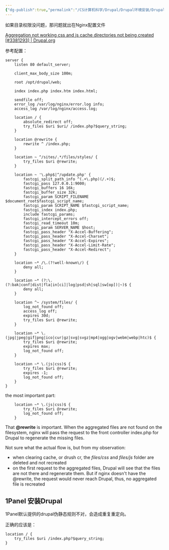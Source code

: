 ```yaml
---
{"dg-publish":true,"permalink":"/CS计算机科学/Drupal/Drupal环境安装/Drupal10无法生成JS、CSS聚合文件/","noteIcon":"","created":"2025-08-26T11:26:34.238+08:00","updated":"2025-09-02T14:42:03.765+08:00"}
---
```



如果目录权限没问题，那问题就出在Nginx配置文件

[Aggregation not working css and js cache directories not being created [#3381293] | Drupal.org](https://www.drupal.org/project/drupal/issues/3381293#comment-16057123)

参考配置：

```nginx
server {
    listen 80 default_server;

    client_max_body_size 100m;

    root /opt/drupal/web;

    index index.php index.htm index.html;

    sendfile off;
    error_log /var/log/nginx/error.log info;
    access_log /var/log/nginx/access.log;

    location / {
        absolute_redirect off;
        try_files $uri $uri/ /index.php?$query_string;
    }

    location @rewrite {
        rewrite ^ /index.php;
    }

    location ~ ^/sites/.*/files/styles/ {
        try_files $uri @rewrite;
    }

    location ~ '\.php$|^/update.php' {
        fastcgi_split_path_info ^(.+\.php)(/.+)$;
        fastcgi_pass 127.0.0.1:9000;
        fastcgi_buffers 16 16k;
        fastcgi_buffer_size 32k;
        fastcgi_param SCRIPT_FILENAME $document_root$fastcgi_script_name;
        fastcgi_param SCRIPT_NAME $fastcgi_script_name;
        fastcgi_index index.php;
        include fastcgi_params;
        fastcgi_intercept_errors off;
        fastcgi_read_timeout 10m;
        fastcgi_param SERVER_NAME $host;
        fastcgi_pass_header "X-Accel-Buffering";
        fastcgi_pass_header "X-Accel-Charset";
        fastcgi_pass_header "X-Accel-Expires";
        fastcgi_pass_header "X-Accel-Limit-Rate";
        fastcgi_pass_header "X-Accel-Redirect";
    }

    location ~* /\.(?!well-known\/) {
        deny all;
    }

    location ~* (?:\.(?:bak|conf|dist|fla|in[ci]|log|psd|sh|sql|sw[op])|~)$ {
        deny all;
    }

    location ^~ /system/files/ {
        log_not_found off;
        access_log off;
        expires 30d;
        try_files $uri @rewrite;
    }

    location ~* \.(jpg|jpeg|gif|png|ico|cur|gz|svg|svgz|mp4|ogg|ogv|webm|webp|htc)$ {
        try_files $uri @rewrite;
        expires max;
        log_not_found off;
    }

    location ~* \.(js|css)$ {
        try_files $uri @rewrite;
        expires -1;
        log_not_found off;
    }
}
```

the most important part:

```nginx
    location ~* \.(js|css)$ {
        try_files $uri @rewrite;
        log_not_found off;
    }
```

That **@rewrite** is important. When the aggregated files are not found on the filesystem, nginx will pass the request to the front controller index.php for Drupal to regenerate the missing files.

Not sure what the actual flow is, but from my observation:

- when clearing cache, or drush cr, the _files/css_ and _files/js_ folder are deleted and not recreated
- on the first request to the aggregated files, Drupal will see that the files are not there and regenerate them. But if nginx doesn't have the @rewrite, the request would never reach Drupal, thus, no aggregated file is recreated

## 1Panel 安装Drupal

1Panel默认提供的drupal伪静态规则不对，会造成重复重定向。

正确的应该是：

```
location / {
    try_files $uri /index.php?$query_string;
}
```
